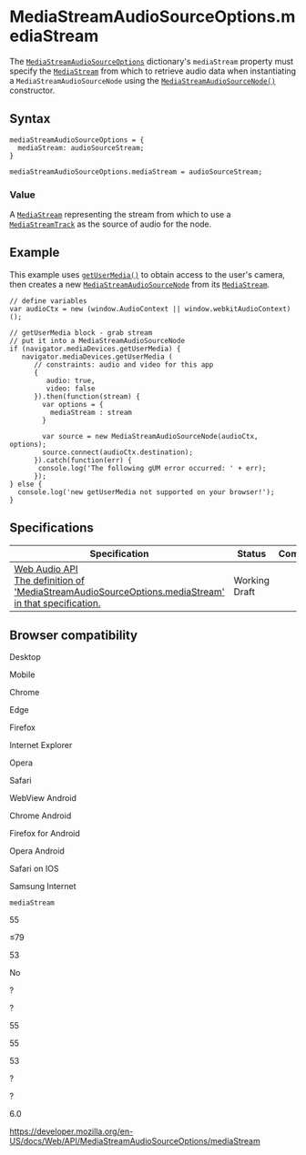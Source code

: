 MediaStreamAudioSourceOptions.mediaStream
=========================================

The [`MediaStreamAudioSourceOptions`](../mediastreamaudiosourceoptions) dictionary's `mediaStream` property must specify the [`MediaStream`](../mediastream) from which to retrieve audio data when instantiating a `MediaStreamAudioSourceNode` using the [`MediaStreamAudioSourceNode()`](../mediastreamaudiosourcenode/mediastreamaudiosourcenode) constructor.

Syntax
------

    mediaStreamAudioSourceOptions = {
      mediaStream: audioSourceStream;
    }

    mediaStreamAudioSourceOptions.mediaStream = audioSourceStream;

### Value

A [`MediaStream`](../mediastream) representing the stream from which to use a [`MediaStreamTrack`](../mediastreamtrack) as the source of audio for the node.

Example
-------

This example uses [`getUserMedia()`](../mediadevices/getusermedia) to obtain access to the user's camera, then creates a new [`MediaStreamAudioSourceNode`](../mediastreamaudiosourcenode) from its [`MediaStream`](../mediastream).

    // define variables
    var audioCtx = new (window.AudioContext || window.webkitAudioContext)();

    // getUserMedia block - grab stream
    // put it into a MediaStreamAudioSourceNode
    if (navigator.mediaDevices.getUserMedia) {
       navigator.mediaDevices.getUserMedia (
          // constraints: audio and video for this app
          {
             audio: true,
             video: false
          }).then(function(stream) {
            var options = {
              mediaStream : stream
            }

            var source = new MediaStreamAudioSourceNode(audioCtx, options);
            source.connect(audioCtx.destination);
          }).catch(function(err) {
           console.log('The following gUM error occurred: ' + err);
          });
    } else {
      console.log('new getUserMedia not supported on your browser!');
    }

Specifications
--------------

<table><thead><tr class="header"><th>Specification</th><th>Status</th><th>Comment</th></tr></thead><tbody><tr class="odd"><td><a href="https://webaudio.github.io/web-audio-api/#dom-mediastreamaudiosourceoptions-mediastream">Web Audio API<br />
<span class="small">The definition of 'MediaStreamAudioSourceOptions.mediaStream' in that specification.</span></a></td><td><span class="spec-wd">Working Draft</span></td><td></td></tr></tbody></table>

Browser compatibility
---------------------

Desktop

Mobile

Chrome

Edge

Firefox

Internet Explorer

Opera

Safari

WebView Android

Chrome Android

Firefox for Android

Opera Android

Safari on IOS

Samsung Internet

`mediaStream`

55

≤79

53

No

?

?

55

55

53

?

?

6.0

<a href="https://developer.mozilla.org/en-US/docs/Web/API/MediaStreamAudioSourceOptions/mediaStream" class="_attribution-link">https://developer.mozilla.org/en-US/docs/Web/API/MediaStreamAudioSourceOptions/mediaStream</a>
